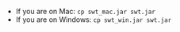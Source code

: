 - If you are on Mac: ``cp swt_mac.jar swt.jar``
- If you are on Windows: ``cp swt_win.jar swt.jar``
